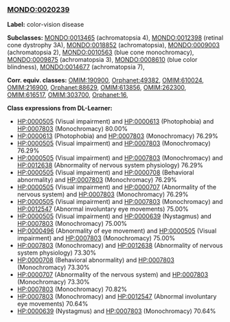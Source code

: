 
### [MONDO:0020239](http://purl.obolibrary.org/obo/MONDO_0020239)
**Label:** color-vision disease

**Subclasses:** [MONDO:0013465](http://purl.obolibrary.org/obo/MONDO_0013465) (achromatopsia 4), [MONDO:0012398](http://purl.obolibrary.org/obo/MONDO_0012398) (retinal cone dystrophy 3A), [MONDO:0018852](http://purl.obolibrary.org/obo/MONDO_0018852) (achromatopsia), [MONDO:0009003](http://purl.obolibrary.org/obo/MONDO_0009003) (achromatopsia 2), [MONDO:0010563](http://purl.obolibrary.org/obo/MONDO_0010563) (blue cone monochromacy), [MONDO:0009875](http://purl.obolibrary.org/obo/MONDO_0009875) (achromatopsia 3), [MONDO:0008610](http://purl.obolibrary.org/obo/MONDO_0008610) (blue color blindness), [MONDO:0014677](http://purl.obolibrary.org/obo/MONDO_0014677) (achromatopsia 7), 

**Corr. equiv. classes:** [OMIM:190900](http://purl.obolibrary.org/obo/OMIM_190900), [Orphanet:49382](http://www.orpha.net/ORDO/Orphanet_49382), [OMIM:610024](http://purl.obolibrary.org/obo/OMIM_610024), [OMIM:216900](http://purl.obolibrary.org/obo/OMIM_216900), [Orphanet:88629](http://www.orpha.net/ORDO/Orphanet_88629), [OMIM:613856](http://purl.obolibrary.org/obo/OMIM_613856), [OMIM:262300](http://purl.obolibrary.org/obo/OMIM_262300), [OMIM:616517](http://purl.obolibrary.org/obo/OMIM_616517), [OMIM:303700](http://purl.obolibrary.org/obo/OMIM_303700), [Orphanet:16](http://www.orpha.net/ORDO/Orphanet_16), 

**Class expressions from DL-Learner:**

- [HP:0000505](http://purl.obolibrary.org/obo/HP_0000505) (Visual impairment) and [HP:0000613](http://purl.obolibrary.org/obo/HP_0000613) (Photophobia) and [HP:0007803](http://purl.obolibrary.org/obo/HP_0007803) (Monochromacy) 80.00%
- [HP:0000613](http://purl.obolibrary.org/obo/HP_0000613) (Photophobia) and [HP:0007803](http://purl.obolibrary.org/obo/HP_0007803) (Monochromacy) 76.29%
- [HP:0000505](http://purl.obolibrary.org/obo/HP_0000505) (Visual impairment) and [HP:0007803](http://purl.obolibrary.org/obo/HP_0007803) (Monochromacy) 76.29%
- [HP:0000505](http://purl.obolibrary.org/obo/HP_0000505) (Visual impairment) and [HP:0007803](http://purl.obolibrary.org/obo/HP_0007803) (Monochromacy) and [HP:0012638](http://purl.obolibrary.org/obo/HP_0012638) (Abnormality of nervous system physiology) 76.29%
- [HP:0000505](http://purl.obolibrary.org/obo/HP_0000505) (Visual impairment) and [HP:0000708](http://purl.obolibrary.org/obo/HP_0000708) (Behavioral abnormality) and [HP:0007803](http://purl.obolibrary.org/obo/HP_0007803) (Monochromacy) 76.29%
- [HP:0000505](http://purl.obolibrary.org/obo/HP_0000505) (Visual impairment) and [HP:0000707](http://purl.obolibrary.org/obo/HP_0000707) (Abnormality of the nervous system) and [HP:0007803](http://purl.obolibrary.org/obo/HP_0007803) (Monochromacy) 76.29%
- [HP:0000505](http://purl.obolibrary.org/obo/HP_0000505) (Visual impairment) and [HP:0007803](http://purl.obolibrary.org/obo/HP_0007803) (Monochromacy) and [HP:0012547](http://purl.obolibrary.org/obo/HP_0012547) (Abnormal involuntary eye movements) 75.00%
- [HP:0000505](http://purl.obolibrary.org/obo/HP_0000505) (Visual impairment) and [HP:0000639](http://purl.obolibrary.org/obo/HP_0000639) (Nystagmus) and [HP:0007803](http://purl.obolibrary.org/obo/HP_0007803) (Monochromacy) 75.00%
- [HP:0000496](http://purl.obolibrary.org/obo/HP_0000496) (Abnormality of eye movement) and [HP:0000505](http://purl.obolibrary.org/obo/HP_0000505) (Visual impairment) and [HP:0007803](http://purl.obolibrary.org/obo/HP_0007803) (Monochromacy) 75.00%
- [HP:0007803](http://purl.obolibrary.org/obo/HP_0007803) (Monochromacy) and [HP:0012638](http://purl.obolibrary.org/obo/HP_0012638) (Abnormality of nervous system physiology) 73.30%
- [HP:0000708](http://purl.obolibrary.org/obo/HP_0000708) (Behavioral abnormality) and [HP:0007803](http://purl.obolibrary.org/obo/HP_0007803) (Monochromacy) 73.30%
- [HP:0000707](http://purl.obolibrary.org/obo/HP_0000707) (Abnormality of the nervous system) and [HP:0007803](http://purl.obolibrary.org/obo/HP_0007803) (Monochromacy) 73.30%
- [HP:0007803](http://purl.obolibrary.org/obo/HP_0007803) (Monochromacy) 70.82%
- [HP:0007803](http://purl.obolibrary.org/obo/HP_0007803) (Monochromacy) and [HP:0012547](http://purl.obolibrary.org/obo/HP_0012547) (Abnormal involuntary eye movements) 70.64%
- [HP:0000639](http://purl.obolibrary.org/obo/HP_0000639) (Nystagmus) and [HP:0007803](http://purl.obolibrary.org/obo/HP_0007803) (Monochromacy) 70.64%


